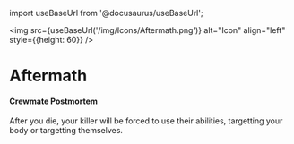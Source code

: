 import useBaseUrl from '@docusaurus/useBaseUrl';

<img src={useBaseUrl('/img/Icons/Aftermath.png')} alt="Icon" align="left" style={{height: 60}} />
# Aftermath

#### Crewmate Postmortem

After you die, your killer will be forced to use their abilities, targetting your body or targetting themselves.
